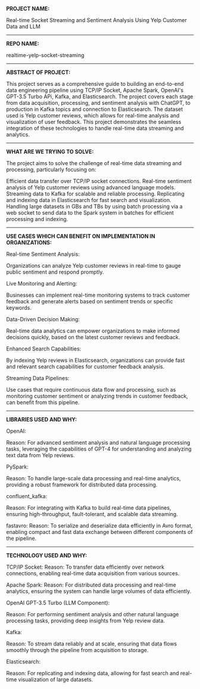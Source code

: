 **PROJECT NAME:**

Real-time Socket Streaming and Sentiment Analysis Using Yelp Customer Data and LLM 

------------------------------------------------------------------------------------------------

**REPO NAME:**

realtime-yelp-socket-streaming

------------------------------------------------------------------------------------------------

**ABSTRACT OF PROJECT:**

This project serves as a comprehensive guide to building an end-to-end data engineering pipeline
using TCP/IP Socket, Apache Spark, OpenAI's GPT-3.5 Turbo APi, Kafka, and Elasticsearch. The project covers 
each stage from data acquisition, processing, and sentiment analysis with ChatGPT, to production 
in Kafka topics and connection to Elasticsearch. The dataset used is Yelp customer reviews,
which allows for real-time analysis and visualization of user feedback. This project
demonstrates the seamless integration of these technologies to handle real-time data streaming and analytics.

------------------------------------------------------------------------------------------------

**WHAT ARE WE TRYING TO SOLVE:**

The project aims to solve the challenge of real-time data streaming and processing, particularly
focusing on:


Efficient data transfer over TCP/IP socket connections.
Real-time sentiment analysis of Yelp customer reviews using advanced language models.
Streaming data to Kafka for scalable and reliable processing.
Replicating and indexing data in Elasticsearch for fast search and visualization.
Handling large datasets in GBs and TBs by using batch processing via a web socket to send data
to the Spark system in batches for efficient processing and indexing.

------------------------------------------------------------------------------------------------

**USE CASES WHICH CAN BENEFIT ON IMPLEMENTATION IN ORGANIZATIONS:**

Real-time Sentiment Analysis:

Organizations can analyze Yelp customer reviews in real-time to gauge public sentiment and
respond promptly.

Live Monitoring and Alerting:

Businesses can implement real-time monitoring systems to track customer feedback and generate 
alerts based on sentiment trends or specific keywords.

Data-Driven Decision Making:

Real-time data analytics can empower organizations to make informed decisions quickly, based
on the latest customer reviews and feedback.

Enhanced Search Capabilities:

By indexing Yelp reviews in Elasticsearch, organizations can provide fast and relevant search
capabilities for customer feedback analysis.

Streaming Data Pipelines:

Use cases that require continuous data flow and processing, such as monitoring customer 
sentiment or analyzing trends in customer feedback, can benefit from this pipeline.

------------------------------------------------------------------------------------------------

**LIBRARIES USED AND WHY:**

OpenAI:

Reason: For advanced sentiment analysis and natural language processing tasks, leveraging
the capabilities of GPT-4 for understanding and analyzing text data from Yelp reviews.

PySpark:

Reason: To handle large-scale data processing and real-time analytics, providing a robust 
framework for distributed data processing.

confluent_kafka:

Reason: For integrating with Kafka to build real-time data pipelines, ensuring 
high-throughput, fault-tolerant, and scalable data streaming.

fastavro:
Reason: To serialize and deserialize data efficiently in Avro format, enabling compact 
and fast data exchange between different components of the pipeline.

------------------------------------------------------------------------------------------------

**TECHNOLOGY USED AND WHY:**

TCP/IP Socket:
Reason: To transfer data efficiently over network connections, enabling real-time data acquisition 
from various sources.

Apache Spark:
Reason: For distributed data processing and real-time analytics, ensuring the system can handle 
large volumes of data efficiently.

OpenAI GPT-3.5 Turbo (LLM Component):

Reason: For performing sentiment analysis and other natural language processing tasks, providing
deep insights from Yelp review data.

Kafka:

Reason: To stream data reliably and at scale, ensuring that data flows smoothly through the pipeline
from acquisition to storage.

Elasticsearch:

Reason: For replicating and indexing data, allowing for fast search and real-time visualization
of large datasets.




